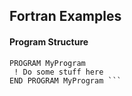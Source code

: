 ## Fortran Examples

#### Program Structure
``` 
PROGRAM MyProgram
 ! Do some stuff here
END PROGRAM MyProgram ```
